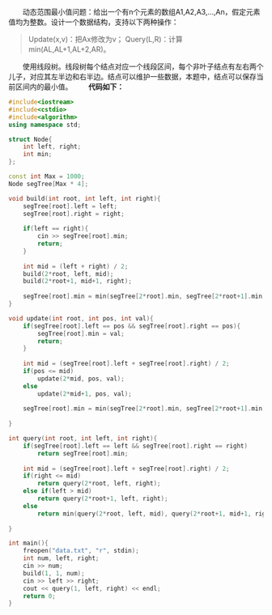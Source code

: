&emsp;&emsp;动态范围最小值问题：给出一个有n个元素的数组A1,A2,A3,...,An，假定元素值均为整数。设计一个数据结构，支持以下两种操作：
>Update(x,v)：把Ax修改为v；
>Query(L,R)：计算min(AL,AL+1,AL+2,AR)。

&emsp;&emsp;使用线段树。线段树每个结点对应一个线段区间，每个非叶子结点有左右两个儿子，对应其左半边和右半边。结点可以维护一些数据，本题中，结点可以保存当前区间内的最小值。
&emsp;&emsp;**代码如下：**
``` cpp
#include<iostream>
#include<cstdio>
#include<algorithm>
using namespace std;

struct Node{
	int left, right;
	int min;          
};

const int Max = 1000;
Node segTree[Max * 4];

void build(int root, int left, int right){
	segTree[root].left = left;
	segTree[root].right = right;
	
	if(left == right){
		cin >> segTree[root].min;
		return;	
	}
		
	int mid = (left + right) / 2;
	build(2*root, left, mid);
	build(2*root+1, mid+1, right);	
	
	segTree[root].min = min(segTree[2*root].min, segTree[2*root+1].min);
}

void update(int root, int pos, int val){
	if(segTree[root].left == pos && segTree[root].right == pos){
		segTree[root].min = val;
		return;
	}
	
	int mid = (segTree[root].left + segTree[root].right) / 2;
	if(pos <= mid)
		update(2*mid, pos, val);
	else
		update(2*mid+1, pos, val);
		
	segTree[root].min = min(segTree[2*root].min, segTree[2*root+1].min);
	
}

int query(int root, int left, int right){
	if(segTree[root].left == left && segTree[root].right == right)
		return segTree[root].min;
		
	int mid = (segTree[root].left + segTree[root].right) / 2;
	if(right <= mid)
		return query(2*root, left, right);
	else if(left > mid)
		return query(2*root+1, left, right);
	else
		return min(query(2*root, left, mid), query(2*root+1, mid+1, right));
		
}

int main(){
	freopen("data.txt", "r", stdin);
	int num, left, right;
	cin >> num;
	build(1, 1, num);
	cin >> left >> right;
	cout << query(1, left, right) << endl;
	return 0;
} 

```